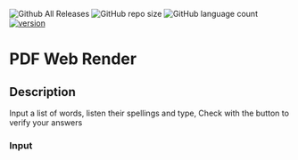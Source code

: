
![Github All Releases](https://img.shields.io/github/downloads/jatolentino/PDF-web-render/total?logo=GitHub&style=plastic)
![GitHub repo size](https://img.shields.io/github/repo-size/jatolentino/PDF-web-render)
![GitHub language count](https://img.shields.io/github/languages/count/jatolentino/PDF-web-render?color=success&logo=CodersRank&logoColor=%23FFFFFF)
[![version](https://img.shields.io/badge/version-1.0-red.svg)](//npmjs.com/package/PDF-web-render)

# PDF Web Render

## Description
Input a list of words, listen their spellings and type, Check with the button to verify your answers

### Input
